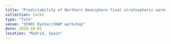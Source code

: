 ```yaml
---
title: "Predictability of Northern Hemisphere final stratospheric warmings and their surface impacts"
collection: talks
type: "Talk"
venue: "SPARC DynVar/SNAP workshop"
date: 2019-10-01
location: "Madrid, Spain"
---
```

